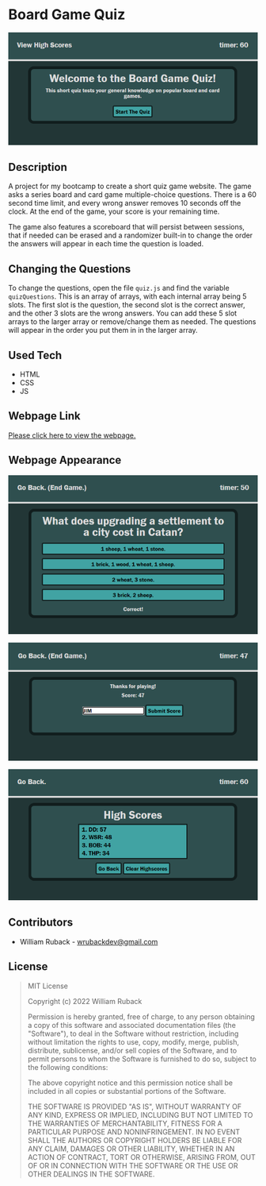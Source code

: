 # Board Game Quiz

![Splash](README-assets/title-screen.png)

## Description

A project for my bootcamp to create a short quiz game website. The game asks a series  board and card game multiple-choice questions. There is a 60 second time limit, and every wrong answer removes 10 seconds off the clock. At the end of the game, your score is your remaining time.

The game also features a scoreboard that will persist between sessions, that if needed can be erased and a randomizer built-in to change the order the answers will appear in each time the question is loaded.

## Changing the Questions

To change the questions, open the file `quiz.js` and find the variable `quizQuestions`. This is an array of arrays, with each internal array being 5 slots. The first slot is the question, the second slot is the correct answer, and the other 3 slots are the wrong answers. You can add these 5 slot arrays to the larger array or remove/change them as needed. The questions will appear in the order you put them in in the larger array.

## Used Tech

- HTML
- CSS
- JS

## Webpage Link

[Please click here to view the webpage.](https://wruback.github.io/WR-quiz-game/)

## Webpage Appearance

![screenshot1](README-assets/game-in-prog.png)

![screenshot2](README-assets/endcard.png)

![screenshot3](README-assets/high-scores.png)

## Contributors

 - William Ruback - wrubackdev@gmail.com

## License

>MIT License
>
>Copyright (c) 2022 William Ruback
>
>Permission is hereby granted, free of charge, to any person obtaining a copy
of this software and associated documentation files (the "Software"), to deal
in the Software without restriction, including without limitation the rights
to use, copy, modify, merge, publish, distribute, sublicense, and/or sell
copies of the Software, and to permit persons to whom the Software is
furnished to do so, subject to the following conditions:
>
>The above copyright notice and this permission notice shall be included in all
copies or substantial portions of the Software.
>
>THE SOFTWARE IS PROVIDED "AS IS", WITHOUT WARRANTY OF ANY KIND, EXPRESS OR
IMPLIED, INCLUDING BUT NOT LIMITED TO THE WARRANTIES OF MERCHANTABILITY,
FITNESS FOR A PARTICULAR PURPOSE AND NONINFRINGEMENT. IN NO EVENT SHALL THE
AUTHORS OR COPYRIGHT HOLDERS BE LIABLE FOR ANY CLAIM, DAMAGES OR OTHER
LIABILITY, WHETHER IN AN ACTION OF CONTRACT, TORT OR OTHERWISE, ARISING FROM,
OUT OF OR IN CONNECTION WITH THE SOFTWARE OR THE USE OR OTHER DEALINGS IN THE
SOFTWARE.
